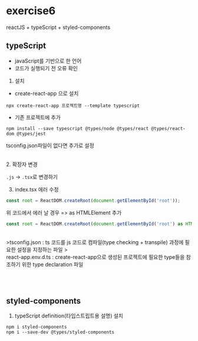 # exercise6
reactJS + typeScript + styled-components


## typeScript
- javaScript를 기반으로 한 언어
- 코드가 실행되기 전 오류 확인

1. 설치
- create-react-app 으로 설치
```
npx create-react-app 프로젝트명 --template typescript
```

- 기존 프로젝트에 추가
```
npm install --save typescript @types/node @types/react @types/react-dom @types/jest
```
tsconfig.json파일이 없다면 추가로 설정

<br>
2. 확장자 변경

```.js``` -> ```.tsx```로 변경하기

3. index.tsx 에러 수정
```javascript
const root = ReactDOM.createRoot(document.getElementById('root'));
```
위 코드에서 에러 날 경우 =>  as HTMLElement 추가
```typescript
const root = ReactDOM.createRoot(document.getElementById('root') as HTMLElement);
```

<br>
>tsconfig.json : ts 코드를 js 코드로 컴파일(type checking + transpile) 과정에 필요한 설정을 지정하는 파일
><br>react-app.env.d.ts : create-react-app으로 생성된 프로젝트에 필요한 type들을 참조하기 위한 type declaration 파일

<br><br>

## styled-components
1. typeScript definition(타입스트립트용 설명) 설치
```
npm i styled-components
npm i --save-dev @types/styled-components 
```

